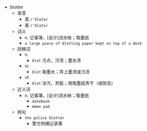 - blotter
  - 发音
    - 英 `/'blɒtə/`
    - 美 `/'blɑtɚ/`
  - 词义
    - n. 记事簿，[会计]流水帐；吸墨纸
    - `a large piece of blotting paper kept on top of a desk`
  - 同根词
    - n.
      - `blot` 污点，污渍；墨水渍
    - vi.
      - `blot` 吸墨水；弄上墨渍或污渍
    - vt.
      - `blot` 涂污，弄脏；用吸墨纸弄干（或除去）
  - 近义词
    - n. 记事簿，[会计]流水帐；吸墨纸
      - `datebook`
      - `memo pad`
  - 例句
    - `the police blotter`
      - 警方拘捕记录簿

